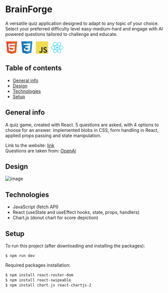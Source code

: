 
# BrainForge

A versatile quiz application designed to adapt to any topic of your choice. Select your preferred difficulty level easy-medium-hard and engage with AI powered questions tailored to challenge and educate.


<img src="https://github.com/devicons/devicon/blob/master/icons/html5/html5-original.svg" title="HTML5" alt="HTML" width="40" height="40"/>&nbsp;
<img src="https://github.com/devicons/devicon/blob/master/icons/css3/css3-original.svg"  title="CSS3" alt="CSS" width="40" height="40"/>&nbsp;
<img src="https://github.com/devicons/devicon/blob/master/icons/javascript/javascript-original.svg" title="JavaScript" alt="JavaScript" width="40" height="40"/>&nbsp;
<img src="https://github.com/devicons/devicon/blob/master/icons/react/react-original.svg" title="React" alt="React" width="40" height="40"/>&nbsp;

## Table of contents
- [General info](#general-info)
- [Design](#design)
- [Technologies](#technologies)
- [Setup](#setup)

## General info
A quiz game, created with React. 5 questions are asked, with 4 options to choose for an answer. implemented blobs in CSS, form handling in React, applied props passing and state manipulation.
<br>

Link to the website: <a href="https://alanbaltabay-react-quiz.netlify.app">link</a> <br>
Questions are taken from: <a href="https://openai.com/index/openai-api/">OpenAi</a>

## Design
![image](.src/images/readmeBF.png)

## Technologies
- JavaScript (fetch API) 
- React (useState and useEffect hooks, state, props, handlers)
- Chart.js (donut chart for score depiction)

## Setup
To run this project (after downloading and installing the packages):
```
$ npm run dev
```
Required packages installation:
```
$ npm install react-router-dom
$ npm install react-swipeable
$ npm install chart.js react-chartjs-2

```